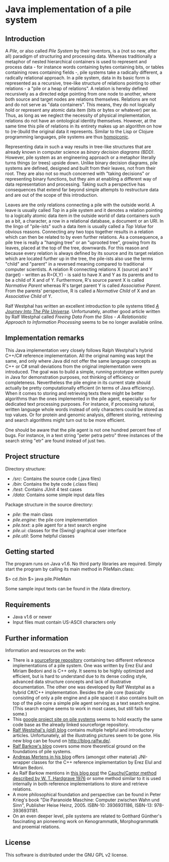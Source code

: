Java implementation of a pile system
====================================
Introduction
------------
A _Pile_, or also called _Pile System_ by their inventors, is a (not so new, after all) paradigm of structuring and processing data. Whereas traditionally a metaphor of nested hierarchical containers is used to represent and process data - for instance words containing bytes containing bits, or tables containing rows containing fields -, pile systems take a radically different, a radically relational approach. In a pile system, data in its basic form is represented as a recursive, tree-like structure of relations pointing to other relations - a "pile or a heap of relations". A relation is hereby defined recursively as a directed edge pointing from one node to another, where both source and target nodes are relations themselves. Relations are not and do not serve as "data containers". This means, they do not logically hold or represent any atomic data item (bits or bytes or whatever) per se. Thus, as long as we neglect the necessity of physical implementation, relations do not have an ontological identity themselves. However, at the same time this pile of relations in its entirety makes up an algorithm on how to (re-)build the original data it represents. Similar to the Lisp or Clojure programming languages, pile systems are thus [homoiconic](http://en.wikipedia.org/wiki/Homoiconicity).

Representing data in such a way results in tree-like structures that are already known in computer science as _binary decision diagrams (BDD)_. However, pile system as an engineering approach or a metaphor literally turns things (or trees) upside down. Unlike binary decision diagrams, pile systems are defined, designed and built from their leaves, not from their root. They are also not so much concerned with "taking decisions" or representing binary functions, but they aim at enabling a different way of data representation and processing. Taking such a perspective has consequences that extend far beyond simple attempts to restructure data and are out of the scope of this introduction.

Leaves are the only relations connecting a pile with the outside world. A leave is usually called _Top_ in a pile system and it denotes a relation pointing to a logically atomic data item in the outside world of data containers such as a bit, a character, a row in a relational database, a document or an URI. In the lingo of "pile-ists" such a data item is usually called a _Top Value_ for obvious reasons. Connecting any two tops together results in a relation which can then be related to by even further relations. As a consequence, a pile tree is really a "hanging tree" or an "uprooted tree", growing from its leaves, placed at the top of the tree, downwards. For this reason and because every relation is always defined by its source and its target relation which are located further up in the tree, the pile-ists also use the terms "child" and "parent" in a reversed meaning compared to traditional computer scientists. A relation R connecting relations X (source) and Y (target) - written as R=(X,Y) - is said to have X and Y as its parents and to be a child of X and of Y. Furthermore, R's source parent X is called _Normative Parent_ whereas R's target parent Y is called _Associative Parent_. From the parents' perspective, R is called a _Normative Child_ of X and an _Associative Child_ of Y.

Ralf Westphal has written an excellent introduction to pile systems titled [_A Journey Into The Pile Universe_](http://www.lawsofform.de/wp-content/uploads/2006/05/RalfWestphalBlog.pdf). Unfortunately, another good article written by Ralf Westphal called _Freeing Data From the Silos - A Relationistic Approach to Information Processing_ seems to be no longer available online.

Implementation remarks
----------------------
This Java implementation very closely follows Ralph Westphal's hybrid C++/C# reference implementation. All the original naming was kept the same, and only where Java did not offer the same language concepts as C++ or C# small deviations from the original implementation were introduced. The goal was to build a simple, running prototype written purely in Java for demonstration purposes, not thinking of efficiency or completeness. Nevertheless the pile engine in its current state should actually be pretty computationally efficient (in terms of Java efficiency). When it comes to storing and retrieving texts there might be better algorithms than the ones implemented in the pile agent, especially so for dedicated text processing purposes. For instance, if processing natural, written language whole words instead of only characters could be stored as top values. Or for protein and genomic analysis, different storing, retrieving and search algorithms might turn out to be more efficient.

One should be aware that the pile agent is not one hundred percent free of bugs. For instance, in a text string "peter petra petro" three instances of the search string "etr" are found instead of just two.

Project structure
-----------------
Directory structure:
* _/src_: Contains the source code (.java files)
* _/bin_: Contains the byte code (.class files)
* _/test_: Contains JUnit 4 test cases
* _/data_: Contains some simple input data files

Package structure in the source directory:
* _pile_: the main class
* _pile.engine_: the pile core implementation
* _pile.text_: a pile agent for a text search engine
* _pile.ui_: classes for the (Swing) graphical user interface
* _pile.util_: Some helpful classes

Getting started
---------------
The program runs on Java v1.6. No third party libraries are required. Simply start the program by calling its main method in PileMain.class:

$> cd <install-dir>/bin
$> java pile.PileMain

Some sample input texts can be found in the /data directory.

Requirements
------------
* Java v1.6 or newer
* Input files must contain US-ASCII characters only

Further information
-------------------
Information and resources on the web:
* There is a [sourceforge repository](http://sourceforge.net/projects/pileworks/) containing two different reference implementations of a pile system. One was written by Erez Elul and Miriam Bedoni and is C++ only. It seems to be highly optimized and efficient, but is hard to understand due to its dense coding style, advanced data structure concepts and lack of illustrative documentation. The other one was developed by Ralf Westphal as a hybrid C#/C++ implementation. Besides the pile core (basically consisting of only a pile engine and a pile space) it also contains built on top of the pile core a simple pile agent serving as a text search engine. (This search engine seems to work in most cases, but still fails for some.)
* This [google project site on pile systems](http://code.google.com/p/pile/) seems to hold exactly the same code base as the already linked sourceforge repository.
* [Ralf Westphal's (old) blog](http://weblogs.asp.net/ralfw/archive/tags/Pile/default.aspx) contains multiple helpful and introductory articles. Unfortunately, all the illustrating pictures seem to be gone. His new blog can be found on http://blog.ralfw.de/.
* [Ralf Barkow's blog](http://ralfbarkow.wordpress.com/) covers some more theoretical ground on the foundations of pile systems.
* [Andreas Mertens in his blog](http://www.lawsofform.de/pile/) offers (amongst other material) JNI-wrapper classes for the C++ reference implementation by Erez Elul and Miriam Bedoni.
* As Ralf Barkow mentions in [this blog post](http://ralfbarkow.wordpress.com/2006/06/21/the-cauchycantor-diagonal-method/) the [Cauchy/Cantor method described by W. T. Hardgrave 1976](http://dl.acm.org/citation.cfm?doid=942574.807126) or some method similar to it is used internally in both reference implementations to store and retrieve relations.
* A more philosophical foundation and perspective can be found in Peter Krieg's book "Die Paranoide Maschine: Computer zwischen Wahn und Sinn", Publisher Heise Heinz, 2005. ISBN-10: 3936931186, ISBN-13: 978-3936931181. 
* On an even deeper level, pile systems are related to Gotthard Günther's fascinating an pioneering work on Kenogrammatik, Morphogrammatik and proemial relations.

License
-------
This software is distributed under the GNU GPL v2 license.